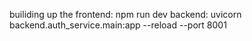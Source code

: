 builiding up the frontend: npm run dev
backend: uvicorn backend.auth_service.main:app --reload --port 8001
